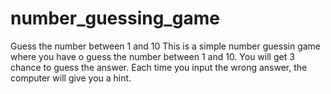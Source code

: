 # number_guessing_game
Guess the number between 1 and 10
This is a simple  number guessin game where you have o guess the number between 1 and 10.
You will get 3 chance to guess the answer.
Each time you input the wrong answer, the computer will give you a hint.
